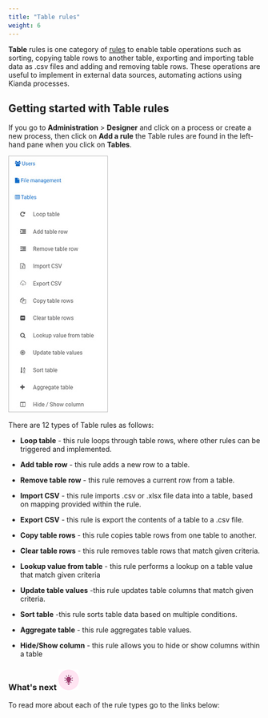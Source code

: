 ```yaml
---
title: "Table rules"
weight: 6
---
```


**Table** rules is one category of [rules](rules/Readme.md) to enable table operations such as sorting, copying table rows to another table, exporting and importing table data as .csv files and adding and removing table rows. These operations are useful to implement in external data sources, automating actions using Kianda processes.



## Getting started with Table rules ##

If you go to **Administration** > **Designer** and click on a process or create a new process, then click on **Add a rule** the Table rules are found in the left-hand pane when you click on **Tables**.

![Table rules](/images/table-rules-all.jpg)

There are 12 types of Table rules as follows:

- **Loop table** - this rule loops through table rows, where other rules can be triggered and implemented.

- **Add table row** - this rule adds a new row to a table.

- **Remove table row** - this rule removes a current row from a table.

- **Import CSV** - this rule imports .csv or .xlsx file data into a table, based on mapping provided within the rule.

- **Export CSV** - this rule is export the contents of a table to a .csv file.

- **Copy table rows** - this rule copies table rows from one table to another.

- **Clear table rows** - this rule removes table rows that match given criteria.

- **Lookup value from table** - this rule performs a lookup on a table value that match given criteria

- **Update table values** -this rule updates table columns that match given criteria.

- **Sort table** -this rule sorts table data based on multiple conditions.

- **Aggregate table** - this rule aggregates table values.

- **Hide/Show column** - this rule allows you to hide or show columns within a table

  

### What's next  ![Idea icon](/images/18.png) ###

To read more about each of the rule types go to the links below:
